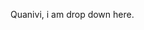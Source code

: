 Quanivi, i am drop down here.

<!---
quanivi/quanivi is a ✨ special ✨ repository because its `README.md` (this file) appears on your GitHub profile.
You can click the Preview link to take a look at your changes.
--->
